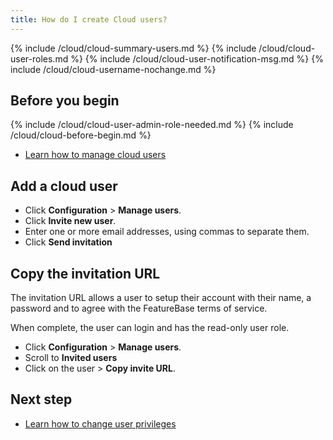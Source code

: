 ```yaml
---
title: How do I create Cloud users?
---
```


{% include /cloud/cloud-summary-users.md %}
{% include /cloud/cloud-user-roles.md %}
{% include /cloud/cloud-user-notification-msg.md %}
{% include /cloud/cloud-username-nochange.md %}

## Before you begin

{% include /cloud/cloud-user-admin-role-needed.md %}
{% include /cloud/cloud-before-begin.md %}
* [Learn how to manage cloud users](/cloud/cloud-configuration/cloud-users-manage)

## Add a cloud user

* Click **Configuration** > **Manage users**.
* Click **Invite new user**.
* Enter one or more email addresses, using commas to separate them.
* Click **Send invitation**

## Copy the invitation URL

The invitation URL allows a user to setup their account with their name, a password and to agree with the FeatureBase terms of service.

When complete, the user can login and has the read-only user role.

* Click **Configuration** > **Manage users**.
* Scroll to **Invited users**
* Click <span class="actionmenubutton"></span> on the user > **Copy invite URL**.

## Next step

* [Learn how to change user privileges](/cloud/cloud-configuration/cloud-user-edit.md)
